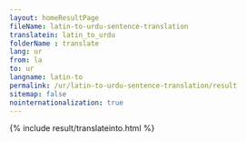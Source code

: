 ```yaml
---
layout: homeResultPage
fileName: latin-to-urdu-sentence-translation
translatein: latin_to_urdu
folderName : translate
lang: ur
from: la
to: ur
langname: latin-to
permalink: /ur/latin-to-urdu-sentence-translation/result
sitemap: false
nointernationalization: true
---
```

{% include result/translateinto.html %}

<script src="/js/result/translation.js" data-foldername="{{page.folderName}}" data-lang="{{page.lang}}"></script>
